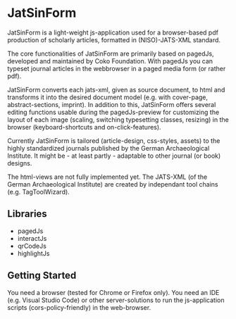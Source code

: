 # JatSinForm

JatSinForm is a light-weight js-application used for a browser-based pdf production of scholarly articles, formatted in (NISO)-JATS-XML standard. 

The core functionalities of JatSinForm are primarily based on pagedJs, developed and maintained by Coko Foundation. With pagedJs you can typeset journal articles in the webbrowser in a paged media form (or rather pdf). 

JatSinForm converts each jats-xml, given as source document, to html and transforms it into the desired document model (e.g. with cover-page, abstract-sections, imprint). In addition to this, JatSinForm offers several editing functions usable during the pagedJs-preview for customizing the layout of each image (scaling, switching typesetting classes, resizing) in the browser (keyboard-shortcuts and on-click-features). 

Currently JatSinForm is tailored (article-design, css-styles, assets) to the highly standardized journals published by the German Archaeological Institute. It might be - at least partly - adaptable to other journal (or book) designs.

The html-views are not fully implemented yet.
The JATS-XML (of the German Archaeological Institute) are created by independant tool chains (e.g. TagToolWizard).

## Libraries
- pagedJs
- interactJs
- qrCodeJs
- highlightJs

## Getting Started

You need a browser (tested for Chrome or Firefox only).
You need an IDE (e.g. Visual Studio Code) or other server-solutions to run the js-application scripts (cors-policy-friendly) in the web-browser. 





